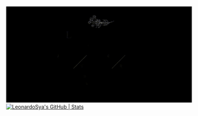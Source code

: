 ![alt text](766bda3f7e16122c39f18559cf16ccab-1.gif)
[![LeonardoSya's GitHub | Stats](https://stats.quine.sh/LeonardoSya/github?theme=dark)](https://quine.sh?utm_source=widgets&utm_campaign=LeonardoSya)
